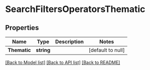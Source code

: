 # SearchFiltersOperatorsThematic

## Properties
Name | Type | Description | Notes
------------ | ------------- | ------------- | -------------
**Thematic** | **string** |  | [default to null]

[[Back to Model list]](../README.md#documentation-for-models) [[Back to API list]](../README.md#documentation-for-api-endpoints) [[Back to README]](../README.md)

